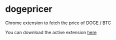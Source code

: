 dogepricer
==========

Chrome extension to fetch the price of DOGE / BTC

You can download the active extension [here](https://chrome.google.com/webstore/detail/doge-pricer/oeaopbebinckgcdbihhdamchalemolpm)
